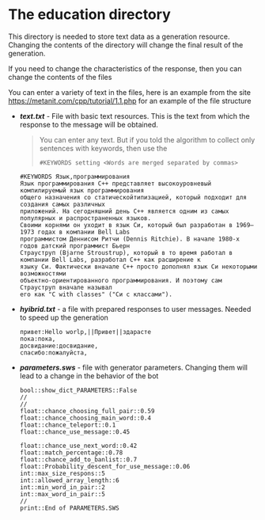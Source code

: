 # The education directory
This directory is needed to store text data as a generation resource. Changing the contents of the directory will change the final result of the generation.

If you need to change the characteristics of the response, then you can change the contents of the files

You can enter a variety of text in the files, here is an example from the site https://metanit.com/cpp/tutorial/1.1.php for an example of the file structure

* ___text.txt___ - File with basic text resources. This is the text from which the response to the message will be obtained.
  >You can enter any text. But if you told the algorithm to collect only sentences with keywords, then use the
  >
  >`#KEYWORDS setting <Words are merged separated by commas>`
  ```
  #KEYWORDS Язык,программирования
  Язык программирования С++ представляет высокоуровневый компилируемый язык программирования
  общего назначения со статическойтипизацией, который подходит для создания самых различных
  приложений. На сегодняшний день С++ является одним из самых популярных и распространенных языков.
  Своими корнями он уходит в язык Си, который был разработан в 1969—1973 годах в компании Bell Labs
  программистом Деннисом Ритчи (Dennis Ritchie). В начале 1980-х годов датский программист Бьерн
  Страуструп (Bjarne Stroustrup), который в то время работал в компании Bell Labs, разработал С++ как расширение к
  языку Си. Фактически вначале C++ просто дополнял язык Си некоторыми возможностями
  объектно-ориентированного программирования. И поэтому сам Страуструп вначале называл
  его как "C with classes" ("Си с классами").
  ```
  
* ___hyibrid.txt___ - a file with prepared responses to user messages. Needed to speed up the generation
  ```
  привет:Hello worlp,||Привет||здарасте
  пока:пока,
  досвидание:досвидание,
  спасибо:пожалуйста,
  ```

* ___parameters.sws___ - file with generator parameters. Changing them will lead to a change in the behavior of the bot
  ```
  bool::show_dict_PARAMETERS::False
  //
  //
  float::chance_choosing_full_pair::0.59
  float::chance_choosing_main_word::0.4
  float::chance_teleport::0.1
  float::chance_use_message::0.45

  float::chance_use_next_word::0.42
  float::match_percentage::0.78
  float::chance_add_to_banlist::0.7
  float::Probability_descent_for_use_message::0.06
  int::max_size_respons::5
  int::allowed_array_length::6
  int::min_word_in_pair::2
  int::max_word_in_pair::5
  //
  print::End of PARAMETERS.SWS
  ```
